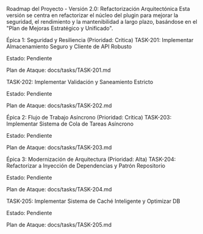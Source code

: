 Roadmap del Proyecto - Versión 2.0: Refactorización Arquitectónica
Esta versión se centra en refactorizar el núcleo del plugin para mejorar la seguridad, el rendimiento y la mantenibilidad a largo plazo, basándose en el "Plan de Mejoras Estratégico y Unificado".

Épica 1: Seguridad y Resiliencia (Prioridad: Crítica)
TASK-201: Implementar Almacenamiento Seguro y Cliente de API Robusto

Estado: Pendiente

Plan de Ataque: docs/tasks/TASK-201.md

TASK-202: Implementar Validación y Saneamiento Estricto

Estado: Pendiente

Plan de Ataque: docs/tasks/TASK-202.md

Épica 2: Flujo de Trabajo Asíncrono (Prioridad: Crítica)
TASK-203: Implementar Sistema de Cola de Tareas Asíncrono

Estado: Pendiente

Plan de Ataque: docs/tasks/TASK-203.md

Épica 3: Modernización de Arquitectura (Prioridad: Alta)
TASK-204: Refactorizar a Inyección de Dependencias y Patrón Repositorio

Estado: Pendiente

Plan de Ataque: docs/tasks/TASK-204.md

TASK-205: Implementar Sistema de Caché Inteligente y Optimizar DB

Estado: Pendiente

Plan de Ataque: docs/tasks/TASK-205.md